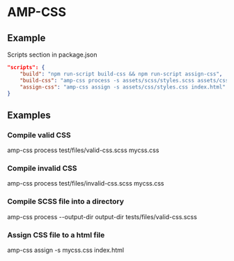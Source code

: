 # AMP-CSS

## Example

Scripts section in package.json
```json
"scripts": {
    "build": "npm run-script build-css && npm run-script assign-css",
    "build-css": "amp-css process -s assets/scss/styles.scss assets/css/styles.css",
    "assign-css": "amp-css assign -s assets/css/styles.css index.html"
}
```

## Examples

### Compile valid CSS

amp-css process test/files/valid-css.scss mycss.css

### Compile invalid CSS

amp-css process test/files/invalid-css.scss mycss.css

### Compile SCSS file into a directory

amp-css process --output-dir output-dir tests/files/valid-css.scss

### Assign CSS file to a html file

amp-css assign -s mycss.css index.html